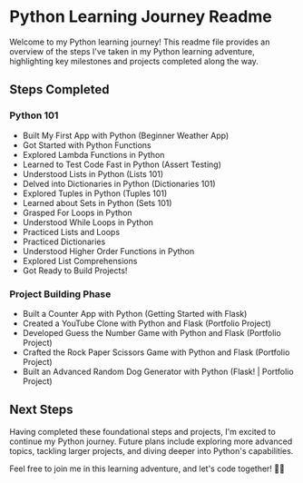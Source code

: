 # Python Learning Journey Readme

Welcome to my Python learning journey! This readme file provides an overview of the steps I've taken in my Python learning adventure, highlighting key milestones and projects completed along the way.

## Steps Completed

### Python 101
- Built My First App with Python (Beginner Weather App)
- Got Started with Python Functions
- Explored Lambda Functions in Python
- Learned to Test Code Fast in Python (Assert Testing)
- Understood Lists in Python (Lists 101)
- Delved into Dictionaries in Python (Dictionaries 101)
- Explored Tuples in Python (Tuples 101)
- Learned about Sets in Python (Sets 101)
- Grasped For Loops in Python
- Understood While Loops in Python
- Practiced Lists and Loops
- Practiced Dictionaries
- Understood Higher Order Functions in Python
- Explored List Comprehensions
- Got Ready to Build Projects!

### Project Building Phase
- Built a Counter App with Python (Getting Started with Flask)
- Created a YouTube Clone with Python and Flask (Portfolio Project)
- Developed Guess the Number Game with Python and Flask (Portfolio Project)
- Crafted the Rock Paper Scissors Game with Python and Flask (Portfolio Project)
- Built an Advanced Random Dog Generator with Python (Flask! | Portfolio Project)

## Next Steps
Having completed these foundational steps and projects, I'm excited to continue my Python journey. Future plans include exploring more advanced topics, tackling larger projects, and diving deeper into Python's capabilities.

Feel free to join me in this learning adventure, and let's code together! 🚀✨
